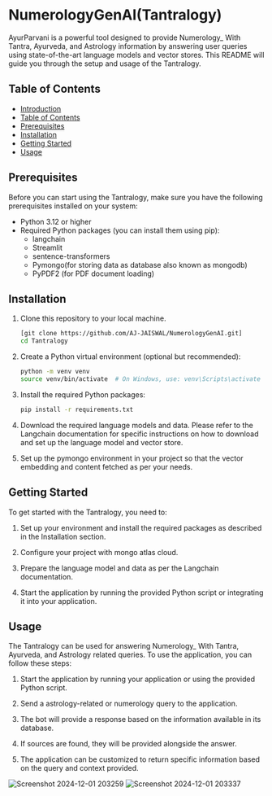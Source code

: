 # NumerologyGenAI(Tantralogy)

AyurParvani is a powerful tool designed to provide Numerology_ With Tantra, Ayurveda, and Astrology information by answering user queries using state-of-the-art language models and vector stores. This README will guide you through the setup and usage of the Tantralogy.

## Table of Contents

- [Introduction](#NumerologyGenAI(Tantralogy))
- [Table of Contents](#table-of-contents)
- [Prerequisites](#prerequisites)
- [Installation](#installation)
- [Getting Started](#getting-started)
- [Usage](#usage)

## Prerequisites

Before you can start using the Tantralogy, make sure you have the following prerequisites installed on your system:

- Python 3.12 or higher
- Required Python packages (you can install them using pip):
    - langchain
    - Streamlit
    - sentence-transformers
    - Pymongo(for storing data as database also known as mongodb)
    - PyPDF2 (for PDF document loading)

## Installation

1. Clone this repository to your local machine.

    ```bash
    [git clone https://github.com/AJ-JAISWAL/NumerologyGenAI.git]
    cd Tantralogy
    ```

2. Create a Python virtual environment (optional but recommended):

    ```bash
    python -m venv venv
    source venv/bin/activate  # On Windows, use: venv\Scripts\activate
    ```

3. Install the required Python packages:

    ```bash
    pip install -r requirements.txt
    ```

4. Download the required language models and data. Please refer to the Langchain documentation for specific instructions on how to download and set up the language model and vector store.

5. Set up the pymongo environment in your project so that the vector embedding and content fetched as per your needs.

## Getting Started

To get started with the Tantralogy, you need to:

1. Set up your environment and install the required packages as described in the Installation section.

2. Configure your project with mongo atlas cloud.

3. Prepare the language model and data as per the Langchain documentation.

4. Start the application by running the provided Python script or integrating it into your application.

## Usage

The Tantralogy can be used for answering Numerology_ With Tantra, Ayurveda, and Astrology related queries. To use the application, you can follow these steps:

1. Start the application by running your application or using the provided Python script.

2. Send a astrology-related or numerology query to the application.

3. The bot will provide a response based on the information available in its database.

4. If sources are found, they will be provided alongside the answer.

5. The application can be customized to return specific information based on the query and context provided.

![Screenshot 2024-12-01 203259](https://github.com/user-attachments/assets/0492d3f9-37a0-4877-aca2-1b35f7a22f36)
![Screenshot 2024-12-01 203337](https://github.com/user-attachments/assets/597bcf02-f05b-4c25-8003-b6d4e4770563)
